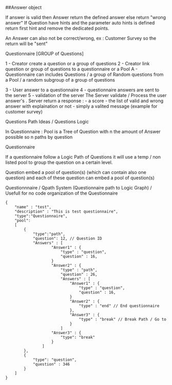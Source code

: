 ##Answer object

If answer is valid then Answer return the defined answer else return "wrong answer"
If Question have hints and the parameter auto hints is defined return first hint and remove the dedicated points.

An Answer can also not be correct/wrong, ex : Customer Survey so the return will be "sent"


Questionnaire [GROUP of Questions]




1 - Creator create a question or a group of questions 
2 - Creator link question or group of questions to a questionnaire or a Pool
    A -  Questionnaire can includes Questions / a group of Random questions from a Pool / a random subgroup of a group of questions

3 - User answer to a questionnaire 
4 - questionnaire answers are sent to the server
5 - validation of the server
    The Server validate / Process the user answer's . 
    Server return a response : 
    - a score
    - the list of valid and wrong answer with explaination or not
    - simply a valited message (example for customer survey)


Questions Path Ideas / Questions Logic

In Questionnaire : 
Pool is a Tree of Question with n the amount of Answer possible
so n paths by question

Questionnaire 

If a questionnaire follow a Logic Path of Questions it will use a temp / non listed pool to group the question on a certain level.

Question embed a pool of question(s) (which can contain also one question) and each of these question can embed a pool of question(s)


Questionnnaire / Qpath System (Questionnaire path to Logic Graph) / Usefull for no code organization of the Questionnaire

    {
        "name" : "test",
        "description" : "This is test questionnaire",
        "type":"Questionnaire",
        "pool": 
        [
            {
                "type":"path",
                "question": 12, // Question ID
                "Answers" : [
                        "Answer1" : {
                            "type" : "question",
                            "question" : 16,
                        }
                        "Answer2" : {
                            "type" : "path",
                            "question" : 26,
                            "Answers" : [
                                "Answer1" : {
                                    "type" : "question",
                                    "question" : 16,
                                }
                                "Answer2" : {
                                    "type" : "end" // End questionnaire
                                },
                                "Answer3" : {
                                    "type" : "break" // Break Path / Go to
                                }
                            ]
                        "Answer3" : {
                            "type": "break"
                        }
                    ]
            },
            {
                "type": "question",
                "question" : 346
            }
        ]
    }
